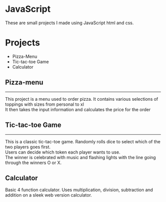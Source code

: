 <h1>JavaScript</h1>
These are small projects I made using JavaScript html and css.

<h1>Projects</h1>
<ul>
<li>Pizza-Menu</li>
<li>Tic-tac-toe Game</li>
<li>Calculator</li>
</ul>

<h2>Pizza-menu</h2>
<hr>
<p>This project is a menu used to order pizza. It contains various selections of toppings with sizes from personal to xl <br>
It then takes the input information and calculates the price for the order</p>

<h2>Tic-tac-toe Game</h2>
<hr>
<p>This is a classic tic-tac-toe game. Randomly rolls dice to select which of the two players goes first.<br>
 Users can decide which token each player wants to use. <br>
 The winner is celebrated with music and flashing lights with the line going through the winners O or X.</p>

 <h2>Calculator</h2>
 <p>Basic 4 function calculator. Uses multiplication, division, subtraction and addition on a sleek web version calculator.</p>
 
